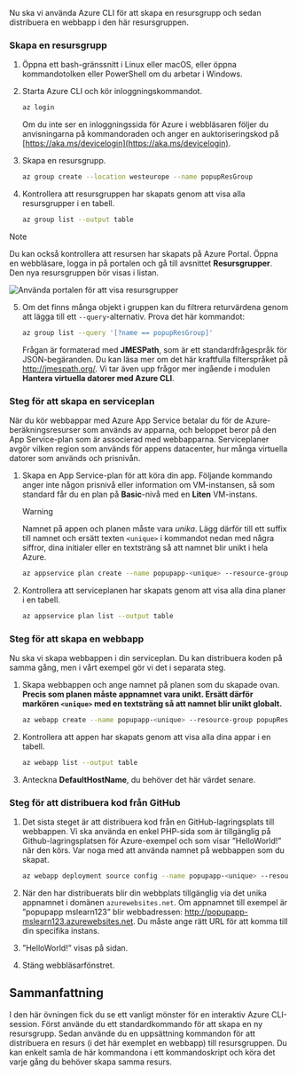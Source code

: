 Nu ska vi använda Azure CLI för att skapa en resursgrupp och sedan distribuera en webbapp i den här resursgruppen. 

### <a name="create-a-resource-group"></a>Skapa en resursgrupp
1. Öppna ett bash-gränssnitt i Linux eller macOS, eller öppna kommandotolken eller PowerShell om du arbetar i Windows.

2. Starta Azure CLI och kör inloggningskommandot.

    ```bash
    az login
    ```
    Om du inte ser en inloggningssida för Azure i webbläsaren följer du anvisningarna på kommandoraden och anger en auktoriseringskod på [https://aka.ms/devicelogin](https://aka.ms/devicelogin).

3. Skapa en resursgrupp.

    ```bash
    az group create --location westeurope --name popupResGroup
    ```

4. Kontrollera att resursgruppen har skapats genom att visa alla resursgrupper i en tabell.

    ```bash
    az group list --output table
    ```

> [!NOTE]
> Du kan också kontrollera att resursen har skapats på Azure Portal. Öppna en webbläsare, logga in på portalen och gå till avsnittet **Resursgrupper**. Den nya resursgruppen bör visas i listan.
> 
> ![Använda portalen för att visa resursgrupper](../media-drafts/5-listing-resource-groups.png)


5. Om det finns många objekt i gruppen kan du filtrera returvärdena genom att lägga till ett `--query`-alternativ. Prova det här kommandot:

    ```bash
    az group list --query '[?name == popupResGroup]'
    ```

    Frågan är formaterad med **JMESPath**, som är ett standardfrågespråk för JSON-begäranden. Du kan läsa mer om det här kraftfulla filterspråket på <http://jmespath.org/>. Vi tar även upp frågor mer ingående i modulen **Hantera virtuella datorer med Azure CLI**.

### <a name="steps-to-create-a-service-plan"></a>Steg för att skapa en serviceplan
När du kör webbappar med Azure App Service betalar du för de Azure-beräkningsresurser som används av apparna, och beloppet beror på den App Service-plan som är associerad med webbapparna. Serviceplaner avgör vilken region som används för appens datacenter, hur många virtuella datorer som används och prisnivån.

1. Skapa en App Service-plan för att köra din app. Följande kommando anger inte någon prisnivå eller information om VM-instansen, så som standard får du en plan på **Basic**-nivå med en **Liten** VM-instans.

    > [!WARNING]
    > Namnet på appen och planen måste vara _unika_. Lägg därför till ett suffix till namnet och ersätt texten `<unique>` i kommandot nedan med några siffror, dina initialer eller en textsträng så att namnet blir unikt i hela Azure. 

    ```bash
    az appservice plan create --name popupapp-<unique> --resource-group popupResGroup --location westeurope
    ```

1. Kontrollera att serviceplanen har skapats genom att visa alla dina planer i en tabell.

    ```bash
    az appservice plan list --output table
    ```

### <a name="steps-to-create-a-web-app"></a>Steg för att skapa en webbapp
Nu ska vi skapa webbappen i din serviceplan. Du kan distribuera koden på samma gång, men i vårt exempel gör vi det i separata steg.

1. Skapa webbappen och ange namnet på planen som du skapade ovan. **Precis som planen måste appnamnet vara unikt. Ersätt därför markören `<unique>` med en textsträng så att namnet blir unikt globalt.**
    ```bash
    az webapp create --name popupapp-<unique> --resource-group popupResGroup --plan popupapp-<unique>
    ```

1. Kontrollera att appen har skapats genom att visa alla dina appar i en tabell.

    ```bash
    az webapp list --output table
    ```

1. Anteckna **DefaultHostName**, du behöver det här värdet senare.

### <a name="steps-to-deploy-code-from-github"></a>Steg för att distribuera kod från GitHub
1. Det sista steget är att distribuera kod från en GitHub-lagringsplats till webbappen. Vi ska använda en enkel PHP-sida som är tillgänglig på Github-lagringsplatsen för Azure-exempel och som visar ”HelloWorld!” när den körs. Var noga med att använda namnet på webbappen som du skapat.

    ```bash
    az webapp deployment source config --name popupapp-<unique> --resource-group popupResGroup --repo-url "https://github.com/Azure-Samples/php-docs-hello-world" --branch master --manual-integration
    ```

1. När den har distribuerats blir din webbplats tillgänglig via det unika appnamnet i domänen `azurewebsites.net`. Om appnamnet till exempel är ”popupapp mslearn123” blir webbadressen: <http://popupapp-mslearn123.azurewebsites.net>. Du måste ange rätt URL för att komma till din specifika instans.

1. ”HelloWorld!” visas på sidan.

1. Stäng webbläsarfönstret.

## <a name="summary"></a>Sammanfattning
I den här övningen fick du se ett vanligt mönster för en interaktiv Azure CLI-session. Först använde du ett standardkommando för att skapa en ny resursgrupp. Sedan använde du en uppsättning kommandon för att distribuera en resurs (i det här exemplet en webbapp) till resursgruppen. Du kan enkelt samla de här kommandona i ett kommandoskript och köra det varje gång du behöver skapa samma resurs.
